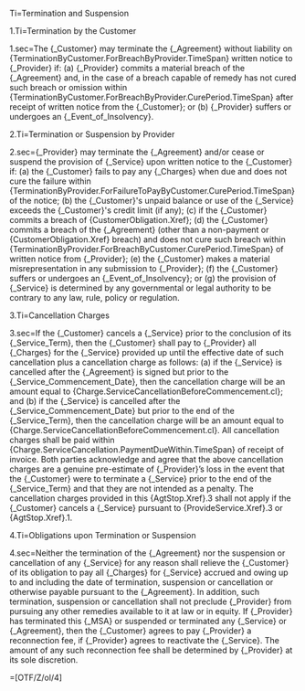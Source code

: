 Ti=Termination and Suspension

1.Ti=Termination by the Customer

1.sec=The {_Customer} may terminate the {_Agreement} without liability on {TerminationByCustomer.ForBreachByProvider.TimeSpan} written notice to {_Provider} if: (a) {_Provider} commits a material breach of the {_Agreement} and, in the case of a breach capable of remedy has not cured such breach or omission within {TerminationByCustomer.ForBreachByProvider.CurePeriod.TimeSpan} after receipt of written notice from the {_Customer}; or (b) {_Provider} suffers or undergoes an {_Event_of_Insolvency}.

2.Ti=Termination or Suspension by Provider

2.sec={_Provider} may terminate the {_Agreement} and/or  cease or suspend the provision of {_Service} upon written notice to the {_Customer} if: (a) the {_Customer} fails to pay any {_Charges} when due and does not cure the failure within {TerminationByProvider.ForFailureToPayByCustomer.CurePeriod.TimeSpan} of the notice; (b) the {_Customer}'s unpaid balance or use of the {_Service} exceeds the {_Customer}'s credit limit (if any); (c) if the {_Customer} commits a breach of {CustomerObligation.Xref}; (d) the {_Customer} commits a breach of the {_Agreement} (other than a non-payment or {CustomerObligation.Xref}  breach) and does not cure such breach within {TerminationByProvider.ForBreachByCustomer.CurePeriod.TimeSpan} of written notice from {_Provider}; (e) the {_Customer} makes a material misrepresentation in any submission to {_Provider}; (f) the {_Customer} suffers or undergoes an {_Event_of_Insolvency}; or (g) the provision of {_Service} is determined by any governmental or legal authority to be contrary to any law, rule, policy or regulation.

3.Ti=Cancellation Charges

3.sec=If the {_Customer} cancels a {_Service} prior to the conclusion of its {_Service_Term}, then the {_Customer} shall pay to {_Provider} all {_Charges} for the {_Service} provided up until the effective date of such cancellation plus a cancellation charge as follows: (a) if the {_Service} is cancelled after the {_Agreement} is signed but prior to the {_Service_Commencement_Date}, then the cancellation charge will be an amount equal to {Charge.ServiceCancellationBeforeCommencement.cl}; and (b) if the {_Service} is cancelled after the {_Service_Commencement_Date} but prior to the end of the {_Service_Term}, then the cancellation charge will be an amount equal to {Charge.ServiceCancellationBeforeCommencement.cl}. All cancellation charges shall be paid within {Charge.ServiceCancellation.PaymentDueWithin.TimeSpan} of receipt of invoice. Both parties acknowledge and agree that the above cancellation charges are a genuine pre-estimate of {_Provider}’s loss in the event that the {_Customer} were to terminate a {_Service} prior to the end of the {_Service_Term} and that they are not intended as a penalty. The cancellation charges provided in this {AgtStop.Xref}.3 shall not apply if the {_Customer} cancels a {_Service} pursuant to {ProvideService.Xref}.3 or {AgtStop.Xref}.1.

4.Ti=Obligations upon Termination or Suspension

4.sec=Neither the termination of the {_Agreement} nor the suspension or cancellation of any {_Service} for any reason shall relieve the {_Customer} of its obligation to pay all {_Charges} for {_Service} accrued and owing up to and including the date of termination, suspension or cancellation or otherwise payable pursuant to  the {_Agreement}. In addition, such termination, suspension or cancellation shall not preclude {_Provider} from pursuing any other remedies available to it at law or in equity. If {_Provider} has terminated this {_MSA} or suspended or terminated any {_Service} or {_Agreement}, then the {_Customer} agrees to pay {_Provider} a reconnection fee, if {_Provider} agrees to reactivate the {_Service}. The amount of any such reconnection fee shall be determined by {_Provider} at its sole discretion.

=[OTF/Z/ol/4]
